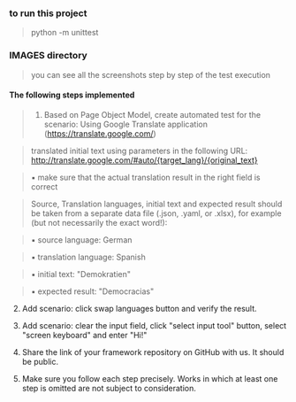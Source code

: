 ### to run this project

> python -m unittest

### IMAGES directory

> you can see all the screenshots step by step 
> of the test execution 


#### The following steps implemented

>1. Based on Page Object Model, create automated test for the scenario: Using Google Translate application (https://translate.google.com/)  

>translated initial text using parameters in the following URL: http://translate.google.com/#auto/{target_lang}/{original_text}


>▪ make sure that the actual translation result in the right field is correct 

>Source, Translation languages, initial text and expected result should be taken from a separate  data file (.json, .yaml, or .xlsx), for example (but not necessarily the exact word!): 

>▪ source language: German 

>▪ translation language: Spanish  

>▪ initial text: "Demokratien"  

>▪ expected result: "Democracias" 

2. Add scenario: click swap languages button and verify the result. 

3. Add scenario: clear the input field, click "select input tool" button, select "screen keyboard" and  enter "Hi!" 

4. Share the link of your framework repository on GitHub with us. It should be public.  

5. Make sure you follow each step precisely. Works in which at least one step is omitted are not  subject to consideration.

